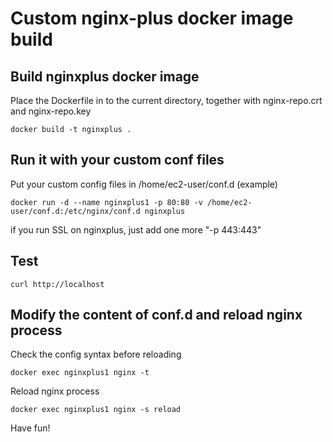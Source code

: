 # Custom nginx-plus docker image build

## Build nginxplus docker image
Place the Dockerfile in to the current directory, together with nginx-repo.crt and nginx-repo.key
```
docker build -t nginxplus .
```

## Run it with your custom conf files
Put your custom config files in /home/ec2-user/conf.d (example)
```
docker run -d --name nginxplus1 -p 80:80 -v /home/ec2-user/conf.d:/etc/nginx/conf.d nginxplus
```
if you run SSL on nginxplus, just add one more "-p 443:443"<br>

## Test
```
curl http://localhost
```

## Modify the content of conf.d and reload nginx process
Check the config syntax before reloading
```
docker exec nginxplus1 nginx -t
```
Reload nginx process
```
docker exec nginxplus1 nginx -s reload
```
Have fun!
